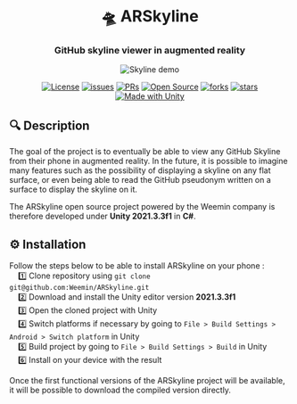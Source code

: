 <h1 align="center">🛸 ARSkyline</h1>
<h3 align="center">GitHub skyline viewer in augmented reality</h3>
<p align=center><img align="center" alt="Skyline demo" src="./.github/images/skyline.gif" /></p>
<p></p>
<p align="center">
<a href="./LICENSE"><img alt="License" src="https://img.shields.io/badge/License-Sleepycat-yellow" /></a>
<a href="https://github.com/Weemin/ARSkyline/issues"><img alt="issues" src="https://badgen.net/github/issues/Weemin/ARSkyline" /></a>
<a href="https://github.com/Weemin/ARSkyline/pulls"><img alt="PRs" src="https://badgen.net/github/prs/Weemin/ARSkyline" /></a>
<a href="https://github.com/Weemin/ARSkyline"><img alt="Open Source" src="https://badges.frapsoft.com/os/v1/open-source.svg?v=103" /></a>
<a href="https://github.com/Weemin/ARSkyline/network/members"><img alt="forks" src="https://badgen.net/github/forks/Weemin/ARSkyline" /></a>
<a href="https://github.com/Weemin/ARSkyline/stargazers"><img alt="stars" src="https://badgen.net/github/stars/Weemin/ARSkyline" /></a>
<a href="https://unity.com/"><img alt="Made with Unity" src="https://img.shields.io/badge/Made with-Unity-brown" /></a>
</p>
<h2>🔍 Description</h2>
The goal of the project is to eventually be able to view any GitHub Skyline from their phone in augmented reality. In the future, it is possible to imagine many features such as the possibility of displaying a skyline on any flat surface, or even being able to read the GitHub pseudonym written on a surface to display the skyline on it.

The ARSkyline open source project powered by the Weemin company is therefore developed under <b>Unity 2021.3.3f1</b> in <b>C#</b>.
<h2>⚙️ Installation</h2>

Follow the steps below to be able to install ARSkyline on your phone :  
&nbsp;&nbsp;&nbsp;&nbsp;1️⃣ Clone repository using `git clone git@github.com:Weemin/ARSkyline.git`  
&nbsp;&nbsp;&nbsp;&nbsp;2️⃣ Download and install the Unity editor version **2021.3.3f1**  
&nbsp;&nbsp;&nbsp;&nbsp;3️⃣ Open the cloned project with Unity  
&nbsp;&nbsp;&nbsp;&nbsp;4️⃣ Switch platforms if necessary by going to `File > Build Settings > Android > Switch platform` in Unity  
&nbsp;&nbsp;&nbsp;&nbsp;5️⃣ Build project by going to `File > Build Settings > Build` in Unity  
&nbsp;&nbsp;&nbsp;&nbsp;6️⃣ Install on your device with the result

Once the first functional versions of the ARSkyline project will be available, it will be possible to download the compiled version directly.